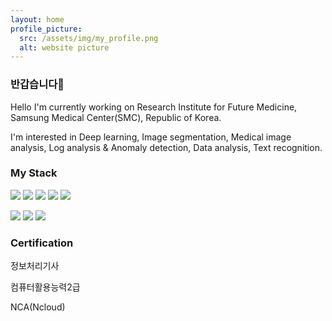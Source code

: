 ```yaml
---
layout: home
profile_picture:
  src: /assets/img/my_profile.png
  alt: website picture
---
```


### 반갑습니다👀

Hello
I'm currently working on Research Institute for Future Medicine, Samsung Medical Center(SMC), Republic of Korea.

I'm interested in Deep learning, Image segmentation, Medical image analysis, Log analysis & Anomaly detection, Data analysis, Text recognition.


### My Stack

<img src="https://img.shields.io/badge/Python-3766AB?style=flat-square&logo=Python&logoColor=white"/> <img src="https://img.shields.io/badge/TensorFlow-FF6F00?style=flat-square&logo=TensorFlow&logoColor=white"/> <img src="https://img.shields.io/badge/Pandas-150458?style=flat-square&logo=Pandas&logoColor=white"/> <img src="https://img.shields.io/badge/PyTorch-EE4C2C?style=flat-square&logo=PyTorch&logoColor=white"/> <img src="https://img.shields.io/badge/OpenCV-5C3EE8?&style=flat-square&logo=OpenCV&logoColor=white"/>

<img src="https://img.shields.io/badge/Ncloud-03C75A?&style=flat-square&logo=Naver&logoColor=white"/> <img src="https://img.shields.io/badge/C%2B%2B-00599C?&style=flat-square&logo=Cplusplus&logoColor=white"/> <img src="https://img.shields.io/badge/JavaScript-F7DF1E?&style=flat-square&logo=JavaScript&logoColor=white"/> 


### Certification

정보처리기사

컴퓨터활용능력2급

NCA(Ncloud)
